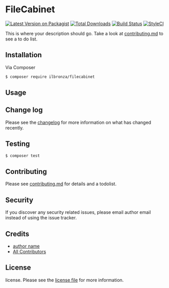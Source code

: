 # FileCabinet

[![Latest Version on Packagist][ico-version]][link-packagist]
[![Total Downloads][ico-downloads]][link-downloads]
[![Build Status][ico-travis]][link-travis]
[![StyleCI][ico-styleci]][link-styleci]

This is where your description should go. Take a look at [contributing.md](contributing.md) to see a to do list.

## Installation

Via Composer

``` bash
$ composer require ilbronza/filecabinet
```

## Usage

## Change log

Please see the [changelog](changelog.md) for more information on what has changed recently.

## Testing

``` bash
$ composer test
```

## Contributing

Please see [contributing.md](contributing.md) for details and a todolist.

## Security

If you discover any security related issues, please email author email instead of using the issue tracker.

## Credits

- [author name][link-author]
- [All Contributors][link-contributors]

## License

license. Please see the [license file](license.md) for more information.

[ico-version]: https://img.shields.io/packagist/v/ilbronza/filecabinet.svg?style=flat-square
[ico-downloads]: https://img.shields.io/packagist/dt/ilbronza/filecabinet.svg?style=flat-square
[ico-travis]: https://img.shields.io/travis/ilbronza/filecabinet/master.svg?style=flat-square
[ico-styleci]: https://styleci.io/repos/12345678/shield

[link-packagist]: https://packagist.org/packages/ilbronza/filecabinet
[link-downloads]: https://packagist.org/packages/ilbronza/filecabinet
[link-travis]: https://travis-ci.org/ilbronza/filecabinet
[link-styleci]: https://styleci.io/repos/12345678
[link-author]: https://github.com/ilbronza
[link-contributors]: ../../contributors
